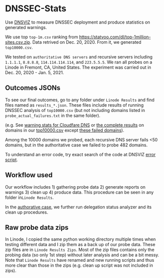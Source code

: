 # DNSSEC-Stats
Use [DNSVIZ](https://github.com/dnsviz/dnsviz) to measure DNSSEC deployment and produce statistics on generated warnings.

We use top `top-1m.csv` ranking from https://statvoo.com/dl/top-1million-sites.csv.zip. Data retrived on Dec. 20, 2020. From it, we generated `top10000.csv`.

We tested on `authoritative DNS servers` and recursive servers including `1.1.1.1`, `8.8.8.8`, `114.114.114.114`, and `223.5.5.5`. We ran all probes on a Linode in Fremont, CA, United States. The experiment was carried out  in Dec. 20, 2020 - Jan. 5, 2021.

## Outcomes JSONs

To see our final outcomes, go to any folder under `Linode Results` and find files named as `results_*.json`. These files include results of running DNSSEC analysis of `top10000.csv`  (but not including domains listed in `probe_actual_failures.txt` in the same folder). 

(e.g. See [warning stats for Cloudfare DNS](https://github.com/GithuBarry/DNSSEC-Stats/blob/main/Linode%20Results/Cloudfare1111/results_warning_stats.json) or [the complete results](https://github.com/GithuBarry/DNSSEC-Stats/blob/main/Linode%20Results/Cloudfare1111/results_warnings.json) on domains in our [top10000.csv](https://github.com/GithuBarry/DNSSEC-Stats/blob/main/Linode%20Results/Cloudfare1111/top10000.csv) except [these failed domains](https://github.com/GithuBarry/DNSSEC-Stats/blob/main/Linode%20Results/Cloudfare1111/probe_actual_failures.txt)).

Among the 10000 domains we probed, each recursive DNS server fails <50 domains, but in the authoritative case we failed to probe 482 domains. 

To understand an error code, try exact search of the code at DNSVIZ [error script](https://github.com/dnsviz/dnsviz/blob/master/dnsviz/analysis/errors.py).

## Workflow used

Our workflow includes 1) gathering probe data 2) generate reports on warnings 3) clean up 4) produce data. This procedure can be seen in any folder in`Linode Results`. 

In the [authorative case](https://github.com/GithuBarry/DNSSEC-Stats/tree/main/Linode%20Results/Authoritative), we further run delegation status analyzer and its clean up procedures.

## Raw probe data zips

In Linode, I copied the same python working directory multiple times when testing different data and I zip them as a back up of our probe data. These zip files are in `Linode Results Zips`. Most of the zip files contains only the probing data (so only 1st step) without later analysis and can be a bit messy. Note that `Linode Results` have renamed and new running scripts and thus more clear than those in the zips (e.g. clean up script was not included in zips).

